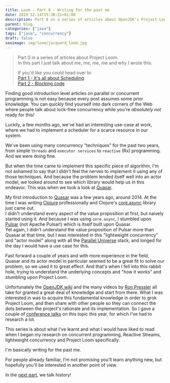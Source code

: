 ```yaml
---
title: Loom - Part 0 - Writing for the past me
date: 2019-12-14T15:38:21+01:00
description: Part 0 on a series of articles about OpenJDK's Project Loom
parent: blog
categories: ["java"]
tags: ["java", "concurrency"]
draft: false
seoimage: img/loom/jacquard_loom.jpg
---
```


> Part 0 in a series of articles about Project Loom.  
> In this part I just talk about me, me, me, me and why I wrote this.
>
> If you'd like you could head over to  
> [Part 1 - It's all about Scheduling][part-1]  
> [Part 2 - Blocking code][part-2]

Finding good introduction level articles on parallel or concurrent programming is not easy because every post assumes
some prior knowledge. You can quickly find yourself into dark corners of the Web where people talk about lock-free
concurrency while you're _absolutely not_ ready for this!

Luckily, a few months ago, we've had an interesting use-case at work, where we had to implement a scheduler for a scarce
resource in our system.

We've been using many concurrency "techniques" for the past two years, from simple `threads` and `executor services`
to `reactive` (Rx) programming. And we were doing fine.

But when the time came to implement this specific piece of algorithm, I'm not ashamed to say that I didn't feel the
nerves to implement it using any of those techniques. And because the problem lended itself well into an actor model,
we looked around to see which library would help us in this endeavor. This was when we took a look at [Quasar].

My first introduction to [Quasar] was a few years ago, around 2014. At the time I was writing [Clojure] professionally
and Clojure's [core.async] library just came out.  
I didn't understand every aspect of the value proposition at first, but naively started using it.
And because I was using `core.async`, I stumbled upon [Pulsar] (not Apache Pulsar!) which is itself built upon Quasar.  
Yet again, I didn't understand the value proposition of Pulsar more than Quasar at that time, but I was interested
in this "lightweight concurrency" and "actor model" along with all the [Parallel Universe][puniverse] stack, and longed
for the day I would have a use case for this.

Fast forward a couple of years and with more experience in the field, Quasar and its actor model in particular seemed
to be a great fit to solve our problem, so we used it to great effect. And that's when I fell into this rabbit hole,
trying to understand the underlying concepts and "how it works" and stumbling upon Project Loom.

Unfortunately the [OpenJDK wiki][wiki] and the many videos by [Ron Pressler] all take for granted a great deal of
knowledge and start from there. What I was interested in was to acquire this fundamental knowledge in order to grok
Project Loom, and then share with other people so they can connect the dots between the project's rationale and its
implementation. So I gave a couple of [conference talks][talks] on this topic this year, for which I've had to research
a lot.

This series is about what I've learnt and what I would have liked to read when I began my research on concurrent
programming, Reactive Streams, lightweight concurrency and Project Loom specifically.  

I'm basically writing for the past me.

For people already familiar, I'm not promising you'll learn anything new, but hopefully you'll be interested in
another point of view.

In the [next part][part-1], we talk history!

[part-1]: ../loom-part-1-scheduling
[part-2]: ../loom-part-2-blocking
[Quasar]: https://docs.paralleluniverse.co/quasar/
[Clojure]: https://clojure.org/
[core.async]: https://clojure.org/news/2013/06/28/clojure-clore-async-channels
[Pulsar]: https://docs.paralleluniverse.co/pulsar/
[puniverse]: http://www.paralleluniverse.co/
[talks]: http://talks.arnaudbos.com/
[Ron Pressler]: https://twitter.com/pressron
[wiki]: https://wiki.openjdk.java.net/display/loom/Main